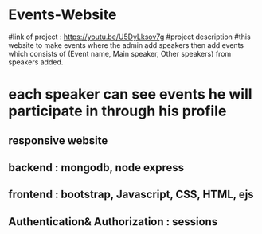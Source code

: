 # Events-Website
#link of project : https://youtu.be/U5DyLksov7g
#project description
#this website to make events where the admin add speakers then add events which consists of (Event name, Main speaker, Other speakers)
from speakers added.
# each speaker can see events he will participate in through his profile


## responsive website 
## backend : mongodb, node express
## frontend :  bootstrap, Javascript, CSS, HTML, ejs
## Authentication& Authorization : sessions
